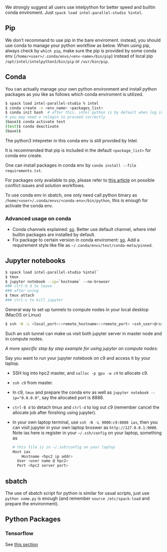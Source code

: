 We strongly suggest all users use intelpython for better speed and builtin conda enviroment. Just `spack load intel-parallel-studio %intel`.

## Pip

We don't recommand to use pip in the bare enviroment. instead, you should use conda to manage your python workflow as below. When using pip, always check by `which pip`, make sure the pip is provided by some conda env (`/home/<user>/.conda/envs/<env-name>/bin/pip`) instead of local pip `/opt/intel/intelpython3/bin/pip` or `/usr/bin/pip`.

## Conda

You can actually manage your own python environment and install python packages as you like as follows which conda enviroment is utilized.

```bash
$ spack load intel-parallel-studio % intel
$ conda create -n <env_name> <packages_list>
$ conda init bash  # after this, intel python is by default when log in
# you may need a relogin to proceed correctly
(base)$ conda activate test 
(test)$ conda deactivate
(base)$
```

The python3 intepreter in this conda env is still provided by Intel.

It is recommended that pip is included in the default `<package_list>` for conda env create.

One can install packages in conda env by `conda install --file requirements.txt`.

For packages only available to pip, please refer to [this article](https://www.anaconda.com/using-pip-in-a-conda-environment/) on possible conflict issues and solution workflows.

To use conda env in sbatch, one only need call python binary as `/home/<user>/.conda/envs/<conda-env>/bin/python`, this is enough for activate the conda env.

### Advanced usage on conda

* Conda channels explained: [so](https://stackoverflow.com/questions/42309333/explanation-of-different-conda-channels). Better use default channel, where intel builtin packages are installed by default.
* Fix package to certain version in conda enviroment: [so](https://stackoverflow.com/questions/48726621/is-it-possible-to-lock-versions-of-packages-in-anaconda). Add a requirement style like file as `~/.conda/envs/test/conda-meta/pinned`.

## Jupyter notebooks

```bash
$ spack load intel-parallel-studio %intel`
$ tmux
$ jupyter notebook --ip=`hostname` --no-browser
### ctrl-b d to leave
### after using
$ tmux attach
### ctrl-c to kill jupyter
```
General way to set up tunnels to compute nodes in your local desktop (MacOS or Linux)

```bash
$ ssh -N -L <local_port>:<remote_hostname>:<remote_port> <ssh_user>@<ssh_server_ip>
```

Such an ssh tunnel can make us visit both jupyter server in master node and in compute nodes.

*A more specific step by step example for using jupyter on compute nodes:*

Say you want to run your jupyter notebook on c9 and access it by your laptop.

* SSH log into hpc2 master, and `salloc -p gpu -w c9` to allocate c9.

* `ssh c9` from master.

* In c9, `tmux` and prepare the conda env as well as `jupyter notebook --ip="0.0.0.0"`, say the allocated port is 8888.

* `ctrl-B d` to detach tmux and `ctrl-d` to log out c9 (remember cancel the allocate job after finishing using jupyter).

* In your own laptop terminal, use `ssh -N -L 9000:c9:8888 ias`, then you can visit jupyter in your own laptop broswer as `http://127.0.0.1:9000`. Note ias here is register in your `~/.ssh/config` on your laptop, something as 

  ```bash
  # this file is in ~/.ssh/config on your laptop
  Host ias
      Hostname <hpc2 ip addr>
  	User <user name @ hpc2>
  	Port <hpc2 server port>
  ```

## sbatch

The use of sbatch script for python is similar for usual scripts, just use `python some.py` is enough (and remember `source /etc/spack-load` and prepare the environment).

## Python Packages

### Tensorflow

See [this section](/users/softwares/tensorflow.md)